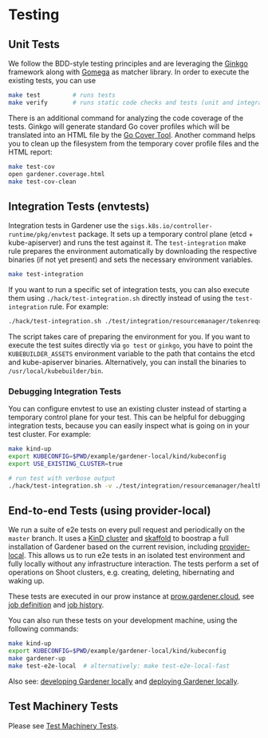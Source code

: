 # Testing

## Unit Tests

We follow the BDD-style testing principles and are leveraging the [Ginkgo](https://onsi.github.io/ginkgo/) framework along with [Gomega](http://onsi.github.io/gomega/) as matcher library. In order to execute the existing tests, you can use

```bash
make test         # runs tests
make verify       # runs static code checks and tests (unit and integration)
```

There is an additional command for analyzing the code coverage of the tests. Ginkgo will generate standard Go cover profiles which will be translated into an HTML file by the [Go Cover Tool](https://blog.golang.org/cover). Another command helps you to clean up the filesystem from the temporary cover profile files and the HTML report:

```bash
make test-cov
open gardener.coverage.html
make test-cov-clean
```

## Integration Tests (envtests)

Integration tests in Gardener use the `sigs.k8s.io/controller-runtime/pkg/envtest` package.
It sets up a temporary control plane (etcd + kube-apiserver) and runs the test against it.
The `test-integration` make rule prepares the environment automatically by downloading the respective binaries (if not yet present) and sets the necessary environment variables.

```bash
make test-integration
```

If you want to run a specific set of integration tests, you can also execute them using `./hack/test-integration.sh` directly instead of using the `test-integration` rule. For example:

```bash
./hack/test-integration.sh ./test/integration/resourcemanager/tokenrequestor
```

The script takes care of preparing the environment for you.
If you want to execute the test suites directly via `go test` or `ginkgo`, you have to point the `KUBEBUILDER_ASSETS` environment variable to the path that contains the etcd and kube-apiserver binaries. Alternatively, you can install the binaries to `/usr/local/kubebuilder/bin`.

### Debugging Integration Tests

You can configure envtest to use an existing cluster instead of starting a temporary control plane for your test.
This can be helpful for debugging integration tests, because you can easily inspect what is going on in your test cluster.
For example:

```bash
make kind-up
export KUBECONFIG=$PWD/example/gardener-local/kind/kubeconfig
export USE_EXISTING_CLUSTER=true

# run test with verbose output
./hack/test-integration.sh -v ./test/integration/resourcemanager/health -ginkgo.v
```

## End-to-end Tests (using provider-local)

We run a suite of e2e tests on every pull request and periodically on the `master` branch.
It uses a [KinD cluster](https://kind.sigs.k8s.io/) and [skaffold](https://skaffold.dev/) to boostrap a full installation of Gardener based on the current revision, including [provider-local](../extensions/provider-local.md).
This allows us to run e2e tests in an isolated test environment and fully locally without any infrastructure interaction.
The tests perform a set of operations on Shoot clusters, e.g. creating, deleting, hibernating and waking up.

These tests are executed in our prow instance at [prow.gardener.cloud](https://prow.gardener.cloud/), see [job definition](https://github.com/gardener/ci-infra/blob/e324cb79c39c013d7f253c33690b7fcc92c001d8/config/jobs/gardener/gardener-e2e-kind.yaml) and [job history](https://prow.gardener.cloud/?repo=gardener%2Fgardener&job=*gardener-e2e-kind).

You can also run these tests on your development machine, using the following commands:

```bash
make kind-up
export KUBECONFIG=$PWD/example/gardener-local/kind/kubeconfig
make gardener-up
make test-e2e-local  # alternatively: make test-e2e-local-fast
```

Also see: [developing Gardener locally](getting_started_locally.md) and [deploying Gardener locally](../deployment/getting_started_locally.md).

## Test Machinery Tests

Please see [Test Machinery Tests](testmachinery_tests.md).
